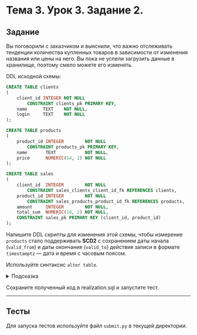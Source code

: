 # Тема 3. Урок 3. Задание 2. #

## Задание

Вы поговорили с заказчиком и выяснили, что важно отслеживать тенденции количества купленных товаров в зависимости от изменения названия или цены на него. Вы пока не успели загрузить данные в хранилище, поэтому смело можете его изменять.

DDL исходной схемы:

```sql
CREATE TABLE clients
(
    client_id INTEGER NOT NULL
        CONSTRAINT clients_pk PRIMARY KEY,
    name      TEXT    NOT NULL,
    login     TEXT    NOT NULL
);

CREATE TABLE products
(
    product_id INTEGER        NOT NULL
        CONSTRAINT products_pk PRIMARY KEY,
    name       TEXT           NOT NULL,
    price      NUMERIC(14, 2) NOT NULL
);

CREATE TABLE sales
(
    client_id  INTEGER        NOT NULL
        CONSTRAINT sales_clients_client_id_fk REFERENCES clients,
    product_id INTEGER        NOT NULL
        CONSTRAINT sales_products_product_id_fk REFERENCES products,
    amount     INTEGER        NOT NULL,
    total_sum  NUMERIC(14, 2) NOT NULL,
    CONSTRAINT sales_pk PRIMARY KEY (client_id, product_id)
);
```

Напишите DDL скрипты для изменения этой схемы, чтобы измерение `products` стало поддерживать **SCD2** с сохранением даты начала (`valid_from`) и даты окончания (`valid_to`) действия записи в формате `timestamptz`  — дата и время с часовым поясом. 

Используйте синтаксис `alter table`.
<details>
<summary>Подсказка</summary>

- Назовите первичный ключ `id` и сделайте его типа `serial`.
- Для всех команд используйте синтаксис `ALTER TABLE`.
- 
</details>

Сохраните полученный код в realization.sql и запустите тест.

---

## Тесты

Для запуска тестов используйте файл `submit.py` в текущей директории.

